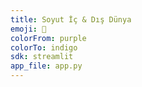 ```yaml
---
title: Soyut İç & Dış Dünya
emoji: 🎨
colorFrom: purple
colorTo: indigo
sdk: streamlit
app_file: app.py
---
```

